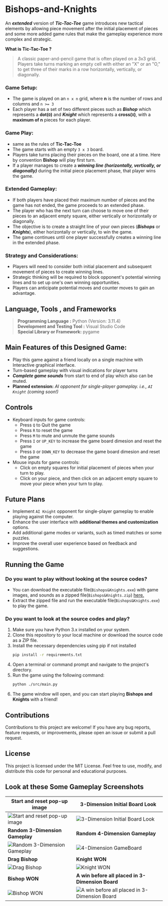# Bishops-and-Knights
An ***extended*** version of ***Tic-Tac-Toe*** game introduces new tactical elements by allowing piece movement after the initial placement of pieces and some more added game rules that make the gameplay experience more complex and strategic.

**What is Tic-Tac-Toe ?**
> A classic paper-and-pencil game that is often played on a 3x3 grid. Players take turns marking an empty cell with either an "X" or an "O," to get three of their marks in a row horizontally, vertically, or diagonally.

### Game Setup:
- The game is played on an `n x n` grid, where **n** is the number of rows and columns and `n >= 3`
- Each player has a set of two different pieces such as ***Bishop*** which represents a **dot(`O`)**  and ***Knight*** which represents a **cross(`X`)**, with a **maximum of n** pieces for each player.

### Game Play:
- same as the rules of **Tic-Tac-Toe**
- The game starts with an empty `3 x 3` board.
- Players take turns placing their pieces on the board, one at a time. Here by convention **Bishop** will play first turn.
- If a player manages to create a ***winning line (horizontally, vertically, or diagonally)*** during the initial piece placement phase, that player wins the game.

### Extended Gameplay:
- If both players have placed their maximum number of pieces and the game has not ended, the game proceeds to an extended phase.
- The player who has the next turn can choose to move one of their pieces to an adjacent empty square, either vertically or horizontally or diagonally.
- The objective is to create a straight line of your own pieces (***Bishops*** or ***Knights***), either horizontally or vertically, to win the game.
- The game continues until one player successfully creates a winning line in the extended phase.

### Strategy and Considerations:
- Players will need to consider both initial placement and subsequent movement of pieces to create winning lines.
- Strategic thinking will be required to block opponent's potential winning lines and to set up one's own winning opportunities.
- Players can anticipate potential moves and counter moves to gain an advantage.


## Language, Tools  , and Frameworks 
>**Programming Language :** Python (Version: 3.11.4) 
<br> **Development  and Testing Tool :** Visual Studio Code
<br> **Special Library or Framework:** pygame

## Main Features of this Designed Game:
- Play this game against a friend locally on a single machine with Interactive graphical interface.
- Turn-based gameplay with visual indications for player turns
- ***Complete game sounds*** from start to end of play which also can be muted.
- **Planned extension:** *AI opponent for single-player gameplay. i.e., `AI Knight` (coming soon!)*

## Controls
- Keyboard inputs for game controls:
  - Press `Q` to Quit the game
  - Press `R` to reset the game
  - Press `M` to mute and unmute the game sounds
  - Press `I` or `UP_KEY` to increase the game board dimesion and reset the game
  - Press `D` or `DOWN_KEY` to decrease the game board dimesion and reset the game
- Mouse inputs for game controls:
  - Click on empty squares for initial placement of pieces when your turn to play.
  - Click on your piece, and then click on an adjacent empty square to move your piece when your turn to play.

## Future Plans
- Implement `AI Knight` opponent for single-player gameplay to enable playing against the computer.
- Enhance the user interface with **additional themes and customization** options.
- Add additional game modes or variants, such as timed matches or some puzzles.
- Improve the overall user experience based on feedback and suggestions.

## Running the Game
### Do you want to play without looking at the source codes?
- You can download the executable file(`Bishops&Knights.exe`) with game images, and sounds as a zipped file(`Bishops&Knights.zip`) <a href="https://github.com/sthanikan2000/Bishops-and-Knights/raw/main/Bishops%26Knights.zip"> here.</a>
- Extract the zipped file and run the executable file(`Bishops&Knights.exe`) to play the game.

### Do you want to look at the source codes and play?
1. Make sure you have Python 3.x installed on your system.
2. Clone this repository to your local machine or download the source code as a ZIP file.
3. Install the necessary dependencies using pip if not installed 
   ```bash
   pip install -r requirements.txt
4. Open a terminal or command prompt and navigate to the project's directory.
5. Run the game using the following command:
   ```bash
   python ./src/main.py
6. The game window will open, and you can start playing **Bishops and Knights** with a friend!

## Contributions
Contributions to this project are welcome! If you have any bug reports, feature requests, or improvements, please open an issue or submit a pull request.

## License
This project is licensed under the MIT License.
Feel free to use, modify, and distribute this code for personal and educational purposes.

## Look at these Some Gameplay Screenshots
| **Start and reset pop-up image**  | **3-Dimension Initial Board Look** |
| ---- | --- |
| ![Start and reset pop-up image](gameplay-screenshots/start-popup-img.png)  | ![3-Dimension Initial Board Look](gameplay-screenshots/initial-board-look.png)    |
| **Random 3-Dimension Gameplay**  | **Random 4-Dimension Gameplay** |
| ![Random 3-Dimension Gameplay](gameplay-screenshots/3-dimension.png)  | ![4-Dimension GameBoard](gameplay-screenshots/4-dimension.png)    |
| **Drag Bishop**  | **Knight WON** |
| ![Drag Bishop](gameplay-screenshots/drag-bishop.png)  | ![Knight WON](gameplay-screenshots/knight-wins.png)    |
| **Bishop WON**  | **A win before all placed in 3-Dimension Board** |
| ![Bishop WON](gameplay-screenshots/bishop-wins.png)  | ![A win before all placed in 3-Dimension Board](gameplay-screenshots/win-before-all-placed.png)    |
